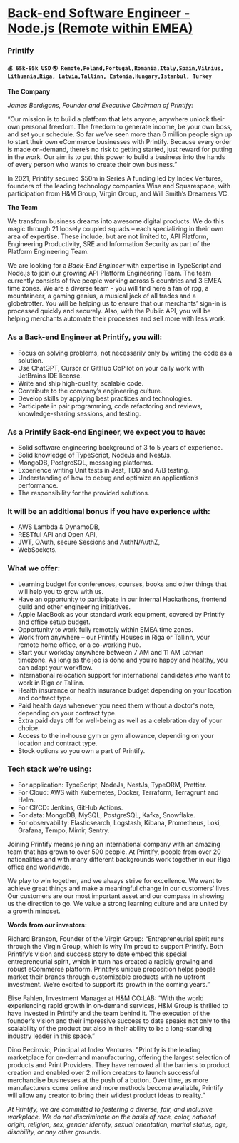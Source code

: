 # [Back-end Software Engineer - Node.js (Remote within EMEA)](https://www.remotewlb.com/apply/back-end-software-engineer-node-js-remote-within-emea-35047)  
### Printify  
#### `💰 65k-95k USD` `🌎 Remote,Poland,Portugal,Romania,Italy,Spain,Vilnius, Lithuania,Riga, Latvia,Tallinn, Estonia,Hungary,Istanbul, Turkey`  

**The Company**

  

 _James Berdigans, Founder and Executive Chairman of Printify:_

“Our mission is to build a platform that lets anyone, anywhere unlock their own personal freedom. The freedom to generate income, be your own boss, and set your schedule. So far we’ve seen more than 6 million people sign up to start their own eCommerce businesses with Printify. Because every order is made on-demand, there’s no risk to getting started, just reward for putting in the work. Our aim is to put this power to build a business into the hands of every person who wants to create their own business.”

  

In 2021, Printify secured $50m in Series A funding led by Index Ventures, founders of the leading technology companies Wise and Squarespace, with participation from H&M Group, Virgin Group, and Will Smith’s Dreamers VC.

  

 **The Team**

  

We transform business dreams into awesome digital products. We do this magic through 21 loosely coupled squads – each specializing in their own area of expertise. These include, but are not limited to, API Platform, Engineering Productivity, SRE and Information Security as part of the Platform Engineering Team.

  

We are looking for a _Back-End Engineer_ with expertise in TypeScript and Node.js to join our growing API Platform Engineering Team. The team currently consists of five people working across 5 countries and 3 EMEA time zones. We are a diverse team - you will find here a fan of rpg, a mountaineer, a gaming genius, a musical jack of all trades and a globetrotter. You will be helping us to ensure that our merchants’ sign-in is processed quickly and securely. Also, with the Public API, you will be helping merchants automate their processes and sell more with less work.

  

### As a Back-end Engineer at Printify, you will:

  * Focus on solving problems, not necessarily only by writing the code as a solution.
  * Use ChatGPT, Cursor or GitHub CoPilot on your daily work with JetBrains IDE license.
  * Write and ship high-quality, scalable code.
  * Contribute to the company’s engineering culture.
  * Develop skills by applying best practices and technologies.
  * Participate in pair programming, code refactoring and reviews, knowledge-sharing sessions, and testing.

  

### As a Printify Back-end Engineer, we expect you to have:

  * Solid software engineering background of 3 to 5 years of experience.
  * Solid knowledge of TypeScript, NodeJs and NestJs.
  * MongoDB, PostgreSQL, messaging platforms.
  * Experience writing Unit tests in Jest, TDD and A/B testing.
  * Understanding of how to debug and optimize an application’s performance.
  * The responsibility for the provided solutions.

  

### It will be an additional bonus if you have experience with:

  * AWS Lambda & DynamoDB,
  * RESTful API and Open API,
  * JWT, OAuth, secure Sessions and AuthN/AuthZ,
  * WebSockets.

### What we offer:

  * Learning budget for conferences, courses, books and other things that will help you to grow with us.
  * Have an opportunity to participate in our internal Hackathons, frontend guild and other engineering initiatives.
  * Apple MacBook as your standard work equipment, covered by Printify and office setup budget.
  * Opportunity to work fully remotely within EMEA time zones.
  * Work from anywhere – our Printify Houses in Riga or Tallinn, your remote home office, or a co-working hub.
  * Start your workday anywhere between 7 AM and 11 AM Latvian timezone. As long as the job is done and you’re happy and healthy, you can adapt your workflow.
  * International relocation support for international candidates who want to work in Riga or Tallinn.
  * Health insurance or health insurance budget depending on your location and contract type.
  * Paid health days whenever you need them without a doctor's note, depending on your contract type.
  * Extra paid days off for well-being as well as a celebration day of your choice.
  * Access to the in-house gym or gym allowance, depending on your location and contract type.
  * Stock options so you own a part of Printify.

### Tech stack we’re using:

  * For application: TypeScript, NodeJs, NestJs, TypeORM, Prettier.
  * For Cloud: AWS with Kubernetes, Docker, Terraform, Terragrunt and Helm.
  * For CI/CD: Jenkins, GitHub Actions.
  * For data: MongoDB, MySQL, PostgreSQL, Kafka, Snowflake.
  * For observability: Elasticsearch, Logstash, Kibana, Prometheus, Loki, Grafana, Tempo, Mimir, Sentry.

  

  

Joining Printify means joining an international company with an amazing team that has grown to over 500 people. At Printify, people from over 20 nationalities and with many different backgrounds work together in our Riga office and worldwide.

  

We play to win together, and we always strive for excellence. We want to achieve great things and make a meaningful change in our customers’ lives. Our customers are our most important asset and our compass in showing us the direction to go. We value a strong learning culture and are united by a growth mindset.

  

**Words from our investors:**

  

Richard Branson, Founder of the Virgin Group: “Entrepreneurial spirit runs through the Virgin Group, which is why I’m proud to support Printify. Both Printify’s vision and success story to date embed this special entrepreneurial spirit, which in turn has created a rapidly growing and robust eCommerce platform. Printify’s unique proposition helps people market their brands through customizable products with no upfront investment. We’re excited to support its growth in the coming years.”

  

Elise Fahlen, Investment Manager at H&M CO:LAB: “With the world experiencing rapid growth in on-demand services, H&M Group is thrilled to have invested in Printify and the team behind it. The execution of the founder’s vision and their impressive success to date speaks not only to the scalability of the product but also in their ability to be a long-standing industry leader in this space.”

  

Dino Becirovic, Principal at Index Ventures: "Printify is the leading marketplace for on-demand manufacturing, offering the largest selection of products and Print Providers. They have removed all the barriers to product creation and enabled over 2 million creators to launch successful merchandise businesses at the push of a button. Over time, as more manufacturers come online and more methods become available, Printify will allow any creator to bring their wildest product ideas to reality.”

  

 _At Printify, we are committed to fostering a diverse, fair, and inclusive workplace. We do not discriminate on the basis of race, color, national origin, religion, sex, gender identity, sexual orientation, marital status, age, disability, or any other grounds._

